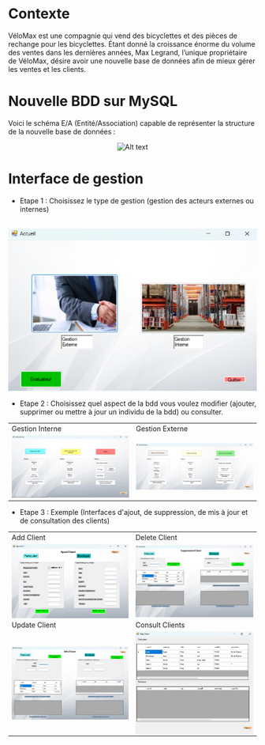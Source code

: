 # Contexte

VéloMax est une compagnie qui vend des bicyclettes et des pièces de rechange pour les bicyclettes. Étant donné la croissance énorme du volume des ventes dans les dernières années, Max Legrand, l’unique propriétaire de VéloMax, désire avoir une nouvelle base de données afin de mieux gérer les ventes et les clients.


# Nouvelle BDD sur MySQL 

Voici le schéma E/A (Entité/Association) capable de représenter la structure de la nouvelle base de données : 

<p align="center">
<img title="a title" alt="Alt text" src="/Images/SchémaEAPB2.0.png" width=650 />
</p>

# Interface de gestion 

- Etape 1 : Choisissez le type de gestion (gestion des acteurs externes ou internes)
<br><br>
<p align="center">
<img title="a title" alt="Alt text" src="/Images/ChoixGestion.png" width=650  />
</p>

- Etape 2 : Choisissez quel aspect de la bdd vous voulez modifier (ajouter, supprimer ou mettre à jour un individu de la bdd) ou consulter. 

<div align="center">
<table>
  <tr>
    <td>Gestion Interne</td>
     <td>Gestion Externe</td>
  </tr>
  <tr>
    <td align="center"><img src="/Images/GestionInterne.png" width=450 </td>
    <td align="center"><img src="/Images/GestionExterne.png" width=450 </td>
  </tr>
 </table>
 </div>




- Etape 3 : Exemple (Interfaces d'ajout, de suppression, de mis à jour et de consultation des clients)



<div align="center">
<table>
  <tr>
    <td>Add Client</td>
     <td>Delete Client</td>
  </tr>
  <tr>
    <td align="center">  <img src="/Images/AjoutClient.png" width="450" align="center"/></td>
    <td align="center"><img src="/Images/SuppresionClient.png" width="450" align="center"/></td>
  </tr>
   <tr>
    <td>Update Client</td>
     <td>Consult Clients</td>
  </tr>
  <tr>
    <td align="center"><img src="/Images/MAJClient.png" width="450" align="center"/></td>
    <td align="center"><img src="/Images/DataClient.png" width="450" align="center"/> </td>
  </tr>
 </table>
  </div>

 








